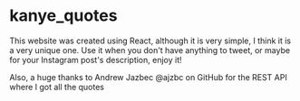 # kanye_quotes

This website was created using React, although it is very simple, I think it is a very unique one.
Use it when you don't have anything to tweet, or maybe for your Instagram post's description, enjoy it!

Also, a huge thanks to Andrew Jazbec @ajzbc on GitHub for the REST API where I got all the quotes
